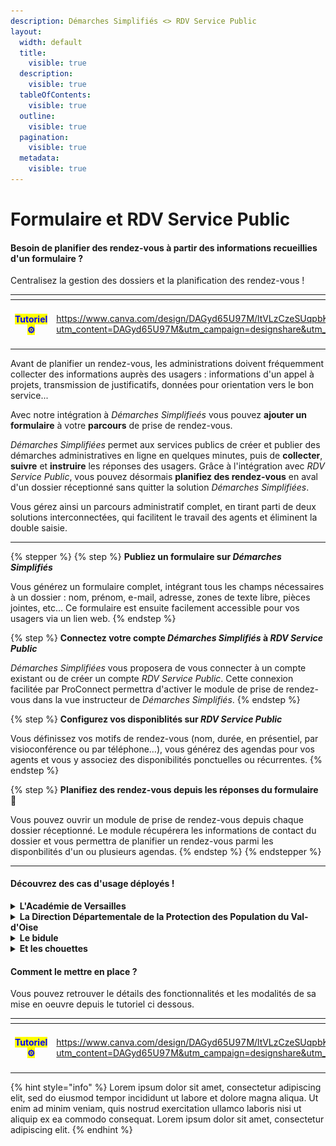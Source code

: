 ```yaml
---
description: Démarches Simplifiés <> RDV Service Public
layout:
  width: default
  title:
    visible: true
  description:
    visible: true
  tableOfContents:
    visible: true
  outline:
    visible: true
  pagination:
    visible: true
  metadata:
    visible: true
---
```


# Formulaire et RDV Service Public

#### **Besoin de planifier des rendez-vous à partir des informations recueillies d'un formulaire ?**&#x20;

Centralisez la gestion des dossiers et la planification des rendez-vous !&#x20;

<table data-view="cards"><thead><tr><th align="center"></th><th data-hidden data-card-target data-type="content-ref"></th></tr></thead><tbody><tr><td align="center"><h4><mark style="color:blue;">Tutoriel ⚙️</mark></h4></td><td><a href="https://www.canva.com/design/DAGyd65U97M/ltVLzCzeSUqpbKBX2cJL8g/view?utm_content=DAGyd65U97M&#x26;utm_campaign=designshare&#x26;utm_medium=link2&#x26;utm_source=uniquelinks&#x26;utlId=h60a9e7a6ea">https://www.canva.com/design/DAGyd65U97M/ltVLzCzeSUqpbKBX2cJL8g/view?utm_content=DAGyd65U97M&#x26;utm_campaign=designshare&#x26;utm_medium=link2&#x26;utm_source=uniquelinks&#x26;utlId=h60a9e7a6ea</a></td></tr></tbody></table>

Avant de planifier un rendez-vous, les administrations doivent fréquemment collecter des informations auprès des usagers : informations d'un appel à projets, transmission de justificatifs, données pour orientation vers le bon service...&#x20;

Avec notre intégration à _Démarches Simplifieés_ vous pouvez **ajouter un formulaire** à votre **parcours** de prise de rendez-vous.&#x20;

_Démarches Simplifiées_ permet aux services publics de créer et publier des démarches administratives en ligne en quelques minutes, puis de **collecter**, **suivre** et **instruire** les réponses des usagers. Grâce à l'intégration avec _RDV Service Public_, vous pouvez désormais **planifiez des rendez-vous** en aval d'un dossier réceptionné sans quitter la solution _Démarches Simplifiées_. &#x20;

Vous gérez ainsi un parcours administratif complet, en tirant parti de deux solutions interconnectées, qui facilitent le travail des agents et éliminent la double saisie.

***

{% stepper %}
{% step %}
**Publiez un formulaire sur&#x20;**_**Démarches Simplifiés**_&#x20;

Vous générez un formulaire complet, intégrant tous les champs nécessaires à un dossier : nom, prénom, e-mail, adresse, zones de texte libre, pièces jointes, etc... Ce formulaire est ensuite facilement accessible pour vos usagers via un lien web.
{% endstep %}

{% step %}
**Connectez votre compte&#x20;**_**Démarches Simplifiés**_**&#x20;à&#x20;**_**RDV Service Public**_

_Démarches Simplifiées_ vous proposera de vous connecter à un compte existant ou de créer un compte _RDV Service Public_. Cette connexion facilitée par ProConnect permettra d'activer le module de prise de rendez-vous dans la vue instructeur de _Démarches Simplifiés_.&#x20;
{% endstep %}

{% step %}
**Configurez vos disponiblités sur&#x20;**_**RDV Service Public**_

Vous définissez vos motifs de rendez-vous (nom, durée, en présentiel, par visioconférence ou par téléphone…), vous générez des agendas pour vos agents et vous y associez des disponibilités ponctuelles ou récurrentes.
{% endstep %}

{% step %}
**Planifiez des rendez-vous depuis les réponses du formulaire 🎉**

Vous pouvez ouvrir un module de prise de rendez-vous depuis chaque dossier réceptionné. Le module récupérera les informations de contact du dossier et vous permettra de planifier un rendez-vous parmi les disponbilités d'un ou plusieurs agendas.
{% endstep %}
{% endstepper %}

***

#### Découvrez des cas d'usage déployés !&#x20;

<details>

<summary><strong>L'Académie de Versailles</strong></summary>

<figure><img src="../.gitbook/assets/rectorat-14946 (1).jpg" alt=""><figcaption></figcaption></figure>

bore et dolore magna aliqua. Ut enim ad minim veniam, quis nostrud exercitation ullamco laboris nisi ut aliquip ex ea commodo consequat. Duis aute irure dolor in reprehenderit in voluptate velit esse cillum dolore eu fugiat nulla pariatur. Excepteur sint occaecat cupidatat non proident, sunt in culpa qui officia deserunt mollit anim id est laborum

Lorem ipsum dolor sit amet, consectetur adipiscing elit, sed do eiusmod tempor incididunt ut labore et dolore magna aliqua. Ut enim ad minim veniam, quis nostrud exercitation ullamco laboris nisi ut aliquip ex ea commodo consequat.&#x20;

Lorem ipsum dolor sit amet, consectetur adipiscing elit,

Lorem ipsum dolor sit amet, consectetur adipiscing elit, sed do eiusmod tempor incididunt ut labore et dolore magna aliqua. Ut enim ad minim veniam, quis nostrud exercitation ullamco laboris nisi ut aliquip ex ea commodo consequat. Duis aute irure dolor in reprehenderit in voluptate velit esse cillum dolore eu fugiat nulla pariatur. Excepteur sint occaecat cupidatat non proident, sunt in culpa qui officia deserunt mollit anim id est laborum

</details>

<details>

<summary><strong>La Direction Départementale de la Protection des Population du Val-d'Oise</strong></summary>

<div align="left" data-full-width="true"><figure><img src="../.gitbook/assets/ob_362aea_12696496-913601858747077-938741308-o.jpg" alt=""><figcaption></figcaption></figure></div>

Lorem ipsum dolor sit amet, consectetur adipiscing elit, sed do eiusmod tempor incididunt ut labore et dolore magna aliqua. Ut enim ad minim veniam, quis nostrud exercitation ullamco laboris nisi ut aliquip ex ea commodo consequat. Duis aute irure dolor in reprehenderit in voluptate velit esse cillum dolore eu fugiat nulla pariatur. Excepteur sint occaecat cupidatat non proident, sunt in culpa qui officia deserunt mollit anim id est laborum

Lorem ipsum dolor sit amet, consectetur adipiscing elit, sed do eiusmod tempor incididunt ut labore et dolore magna aliqua. Ut enim ad minim veniam, quis nostrud exercitation ullamco laboris nisi ut aliquip ex ea commodo consequat.&#x20;

Lorem ipsum dolor sit amet, consectetur adipiscing elit,

Lorem ipsum dolor sit amet, consectetur adipiscing elit, sed do eiusmod tempor incididunt ut labore et dolore magna aliqua. Ut enim ad minim veniam, quis nostrud exercitation ullamco laboris nisi ut aliquip ex ea commodo consequat. Duis aute irure dolor in reprehenderit in voluptate velit esse cillum dolore eu fugiat nulla pariatur. Excepteur sint occaecat cupidatat non proident, sunt in culpa qui officia deserunt mollit anim id est laborum

</details>

<details>

<summary><strong>Le bidule</strong></summary>



</details>

<details>

<summary><strong>Et les chouettes</strong></summary>



</details>

#### Comment le mettre en place ?&#x20;

Vous pouvez retrouver le détails des fonctionnalités et les modalités de sa mise en oeuvre depuis le tutoriel ci dessous.&#x20;

<table data-view="cards"><thead><tr><th align="center"></th><th data-hidden data-card-target data-type="content-ref"></th></tr></thead><tbody><tr><td align="center"><h4><mark style="color:blue;"><strong>Tutoriel ⚙️</strong></mark></h4></td><td><a href="https://www.canva.com/design/DAGyd65U97M/ltVLzCzeSUqpbKBX2cJL8g/view?utm_content=DAGyd65U97M&#x26;utm_campaign=designshare&#x26;utm_medium=link2&#x26;utm_source=uniquelinks&#x26;utlId=h60a9e7a6ea">https://www.canva.com/design/DAGyd65U97M/ltVLzCzeSUqpbKBX2cJL8g/view?utm_content=DAGyd65U97M&#x26;utm_campaign=designshare&#x26;utm_medium=link2&#x26;utm_source=uniquelinks&#x26;utlId=h60a9e7a6ea</a></td></tr></tbody></table>



{% hint style="info" %}
Lorem ipsum dolor sit amet, consectetur adipiscing elit, sed do eiusmod tempor incididunt ut labore et dolore magna aliqua. Ut enim ad minim veniam, quis nostrud exercitation ullamco laboris nisi ut aliquip ex ea commodo consequat. Lorem ipsum dolor sit amet, consectetur adipiscing elit.
{% endhint %}



